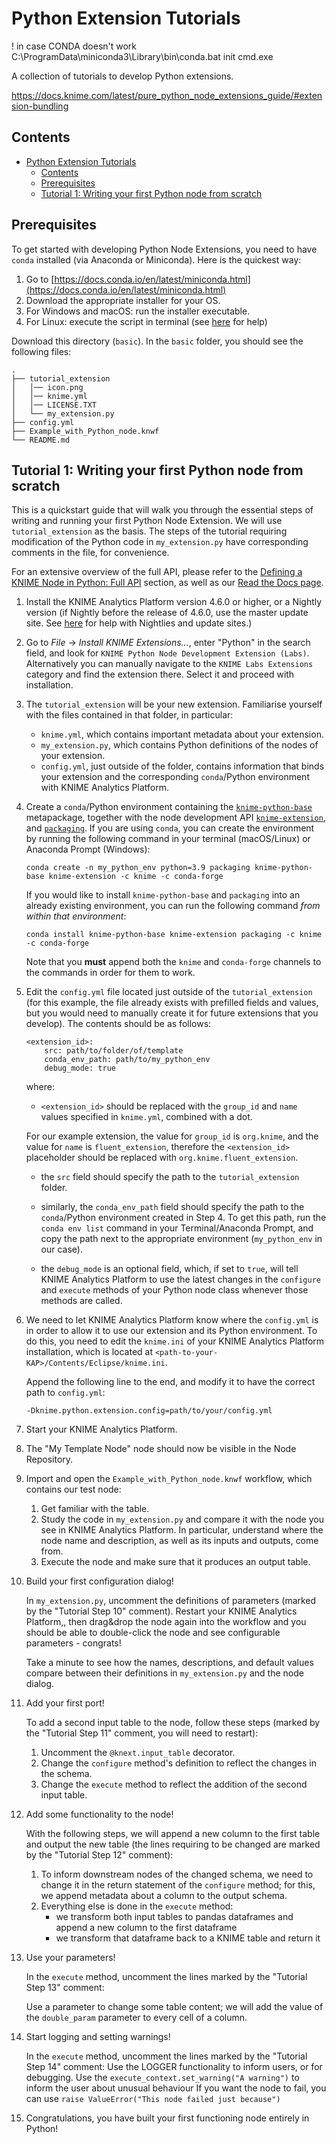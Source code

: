 # Python Extension Tutorials

! in case CONDA doesn't work C:\ProgramData\miniconda3\Library\bin\conda.bat init cmd.exe

A collection of tutorials to develop Python extensions.

https://docs.knime.com/latest/pure_python_node_extensions_guide/#extension-bundling

## Contents
- [Python Extension Tutorials](#python-extension-tutorials)
  - [Contents](#contents)
  - [Prerequisites](#prerequisites)
  - [Tutorial 1: Writing your first Python node from scratch](#tutorial-1-writing-your-first-python-node-from-scratch)

## Prerequisites
To get started with developing Python Node Extensions, you need to have `conda` installed (via Anaconda or Miniconda). Here is the quickest way:

1. Go to [https://docs.conda.io/en/latest/miniconda.html](https://docs.conda.io/en/latest/miniconda.html)
2. Download the appropriate installer for your OS.
3. For Windows and macOS: run the installer executable.
4. For Linux: execute the script in terminal (see [here](https://conda.io/projects/conda/en/latest/user-guide/install/linux.html) for help)


Download this directory (`basic`). In the `basic` folder, you should see the following files:
```
.
├── tutorial_extension
│   │── icon.png
│   │── knime.yml
│   │── LICENSE.TXT
│   └── my_extension.py
├── config.yml
├── Example_with_Python_node.knwf
└── README.md
```

## Tutorial 1: Writing your first Python node from scratch

This is a quickstart guide that will walk you through the essential steps of writing and running your first Python Node Extension. We will use `tutorial_extension` as the basis. The steps of the tutorial requiring modification of the Python code in `my_extension.py` have corresponding comments in the file, for convenience.

For an extensive overview of the full API, please refer to the [Defining a KNIME Node in Python: Full API](#defining-a-knime-node-in-python-full-api) section, as well as our [Read the Docs page](https://knime-python.readthedocs.io/en/latest/content/content.html#python-extension-development).

1. Install the KNIME Analytics Platform version 4.6.0 or higher, or a Nightly version (if Nightly before the release of 4.6.0, use the master update site. See [here](https://knime-com.atlassian.net/wiki/spaces/SPECS/pages/1369407489/How+to+find+download+install+update+and+use+KNIME+Nightly+Builds+for+Verification.) for help with Nightlies and update sites.)

2. Go to _File_ -> _Install KNIME Extensions…_, enter "Python" in the search field, and look for `KNIME Python Node Development Extension (Labs)`. Alternatively you can manually navigate to the `KNIME Labs Extensions` category and find the extension there. Select it and proceed with installation.

3. The `tutorial_extension` will be your new extension. Familiarise yourself with the files contained in that folder, in particular:
    - `knime.yml`, which contains important metadata about your extension.
    - `my_extension.py`, which contains Python definitions of the nodes of your extension.
    - `config.yml`, just outside of the folder, contains information that binds your extension and the corresponding `conda`/Python environment with KNIME Analytics Platform.

4. Create a `conda`/Python environment containing the [`knime-python-base`](https://anaconda.org/knime/knime-python-base) metapackage, together with the node development API [`knime-extension`](https://anaconda.org/knime/knime-extension), and [`packaging`](https://anaconda.org/anaconda/packaging). If you are using `conda`, you can create the environment by running the following command in your terminal (macOS/Linux) or Anaconda Prompt (Windows):

    ```console
    conda create -n my_python_env python=3.9 packaging knime-python-base knime-extension -c knime -c conda-forge
    ```
    If you would like to install `knime-python-base` and `packaging` into an already existing environment, you can run the following command _from within that environment_:

    ```console
    conda install knime-python-base knime-extension packaging -c knime -c conda-forge
    ```

    Note that you __must__ append both the `knime` and `conda-forge` channels to the commands in order for them to work.

5. Edit the `config.yml` file located just outside of the `tutorial_extension` (for this example, the file already exists with prefilled fields and values, but you would need to manually create it for future extensions that you develop). The contents should be as follows:

    ```
    <extension_id>:
        src: path/to/folder/of/template
        conda_env_path: path/to/my_python_env
        debug_mode: true
    ```
    where:

    - `<extension_id>` should be replaced with the `group_id` and `name` values specified in `knime.yml`, combined with a dot.
    
    For our example extension, the value for `group_id` is `org.knime`, and the value for `name` is `fluent_extension`, therefore the `<extension_id>` placeholder should be replaced with `org.knime.fluent_extension`.
    
    - the `src` field should specify the path to the `tutorial_extension` folder.

    - similarly, the `conda_env_path` field should specify the path to the `conda`/Python environment created in Step 4. To get this path, run the `conda env list` command in your Terminal/Anaconda Prompt, and copy the path next to the appropriate environment (`my_python_env` in our case).

    - the `debug_mode` is an optional field, which, if set to `true`, will tell KNIME Analytics Platform to use the latest changes in the `configure` and `execute` methods of your Python node class whenever those methods are called.

6. We need to let KNIME Analytics Platform know where the `config.yml` is in order to allow it to use our extension and its Python environment. To do this, you need to edit the `knime.ini` of your KNIME Analytics Platform installation, which is located at `<path-to-your-KAP>/Contents/Eclipse/knime.ini`.

    Append the following line to the end, and modify it to have the correct path to `config.yml`: 
    ```
    -Dknime.python.extension.config=path/to/your/config.yml
    ```

7. Start your KNIME Analytics Platform.

8. The "My Template Node" node should now be visible in the Node Repository.

9. Import and open the `Example_with_Python_node.knwf` workflow, which contains our test node:  
    1. Get familiar with the table.
    2. Study the code in `my_extension.py` and compare it with the node you see in KNIME Analytics Platform. In particular, understand where the node name and description, as well as its inputs and outputs, come from.
    3. Execute the node and make sure that it produces an output table.

10. Build your first configuration dialog!

    In `my_extension.py`, uncomment the definitions of parameters (marked by the "Tutorial Step 10" comment). Restart your KNIME Analytics Platform,, then drag&drop the node again into the workflow and you should be able to double-click the node and see configurable parameters - congrats!
    
    Take a minute to see how the names, descriptions, and default values compare between their definitions in `my_extension.py` and the node dialog.

11. Add your first port!

    To add a second input table to the node, follow these steps (marked by the "Tutorial Step 11" comment, you will need to restart):
    1. Uncomment the `@knext.input_table` decorator.
    2. Change the `configure` method's definition to reflect the changes in the schema.
    3. Change the `execute` method to reflect the addition of the second input table.

12. Add some functionality to the node!

    With the following steps, we will append a new column to the first table and output the new table (the lines requiring to be changed are marked by the "Tutorial Step 12" comment):

    1. To inform downstream nodes of the changed schema, we need to change it in the return statement of the `configure` method; for this, we append metadata about a column to the output schema.
    2. Everything else is done in the `execute` method:
        - we transform both input tables to pandas dataframes and append a new column to the first dataframe
        - we transform that dataframe back to a KNIME table and return it

13. Use your parameters!

    In the `execute` method, uncomment the lines marked by the "Tutorial Step 13" comment:
    
    Use a parameter to change some table content; we will add the value of the `double_param` parameter to every cell of a column.

14. Start logging and setting warnings!
    
    In the `execute` method, uncomment the lines marked by the "Tutorial Step 14" comment:
    Use the LOGGER functionality to inform users, or for debugging.
    Use the `execute_context.set_warning("A warning")` to inform the user about unusual behaviour
    If you want the node to fail, you can use `raise ValueError("This node failed just because")`

15.  Congratulations, you have built your first functioning node entirely in Python!

